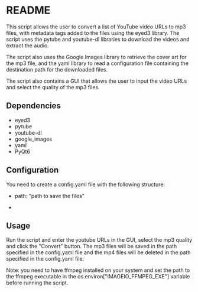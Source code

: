 # README

This script allows the user to convert a list of YouTube video URLs to mp3 files, with metadata tags added to the files using the eyed3 library. The script uses the pytube and youtube-dl libraries to download the videos and extract the audio.

The script also uses the Google Images library to retrieve the cover art for the mp3 file, and the yaml library to read a configuration file containing the destination path for the downloaded files.

The script also contains a GUI that allows the user to input the video URLs and select the quality of the mp3 files.

## Dependencies
- eyed3
- pytube
- youtube-dl
- google_images
- yaml
- PyQt6

## Configuration
You need to create a config.yaml file with the following structure:

- path: "path to save the files"

-
## Usage
Run the script and enter the youtube URLs in the GUI, select the mp3 quality and click the "Convert" button. The mp3 files will be saved in the path specified in the config.yaml file and the mp4 files will be deleted in the path specified in the config.yaml file.

Note: you need to have ffmpeg installed on your system and set the path to the ffmpeg executable in the os.environ["IMAGEIO_FFMPEG_EXE"] variable before running the script.